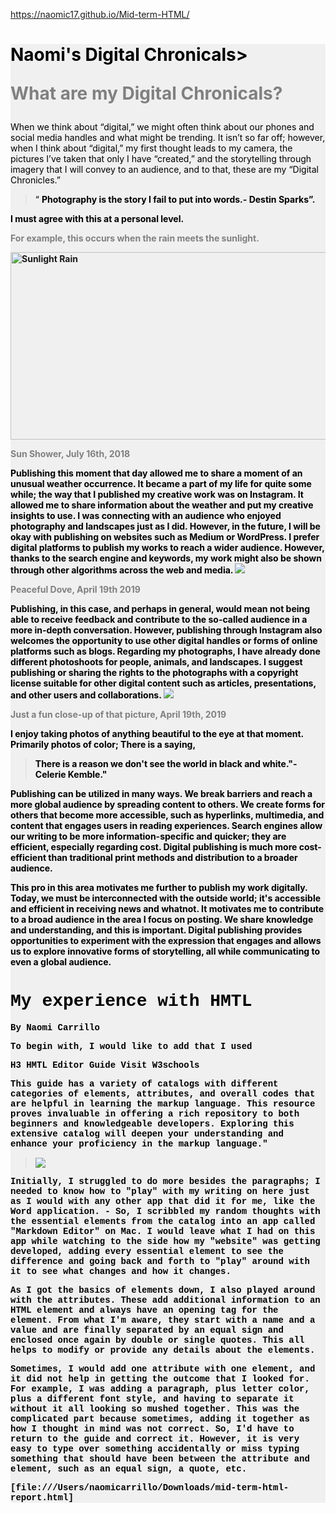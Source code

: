 https://naomic17.github.io/Mid-term-HTML/

<!DOCTYPE html>
<div style= "background-color: #f0f0f0;"

 <html> <h1 style= "color: pink;"> <title> Naomi's Digital Chronicles</title>
 
<p style= "color: black">Naomi's Digital Chronicals> 

<p style= "color: Gray"<h1> What are my Digital Chronicals?

</h2> <p style= "color: black">When we think about “digital,” we might often think about our phones and social media handles and what might be trending. It isn’t so far off; however, when I think about “digital,” my first thought leads to my camera, the pictures I’ve taken that only I have “created,” and the storytelling through imagery that I will convey to an audience, and to that, these are my “Digital Chronicles.”

</blockquote> <blockquote cite <p style="color:black">“ <strong> Photography is the story I fail to put into words.- Destin Sparks”.</p> </blockquote> 

<p style= "color: black"> I must agree with this at a personal level.

<p style= "color: Gray">For example, this occurs when the rain meets the sunlight.</p> <img src="https://miro.medium.com/v2/resize:fit:1400/format:webp/1*1U9rqJd3TAwST3AqMoY75A.jpeg" alt="Sunlight Rain" width="600" height="300"> <p style= "color: Black"> 
<p style= "color: Gray">Sun Shower, July 16th, 2018

<p style="font-family: Times New Roman"> <p style="color: black">Publishing this moment that day allowed me to share a moment of an unusual weather occurrence. It became a part of my life for quite some while; the way that I published my creative work was on Instagram. It allowed me to share information about the weather and put my creative insights to use. I was connecting with an audience who enjoyed photography and landscapes just as I did. However, in the future, I will be okay with publishing on websites such as Medium or WordPress. I prefer digital platforms to publish my works to reach a wider audience. However, thanks to the search engine and keywords, my work might also be shown through other algorithms across the web and media.

<img src="https://cdn-images-1.medium.com/v2/resize:fit:1600/1*46aK6_fCOlEkxckFj41Flw.jpeg">
<p style= "color: Gray">Peaceful Dove, April 19th 2019

<p style="color: Black">Publishing, in this case, and perhaps in general, would mean not being able to receive feedback and contribute to the so-called audience in a more in-depth conversation. However, publishing through Instagram also welcomes the opportunity to use other digital handles or forms of online platforms such as blogs. Regarding my photographs, I have already done different photoshoots for people, animals, and landscapes. I suggest publishing or sharing the rights to the photographs with a copyright license suitable for other digital content such as articles, presentations, and other users and collaborations.

<img src="https://cdn-images-1.medium.com/v2/resize:fit:1600/1*YoYcFgeT76y-TJ2MIFOEvA.jpeg">
<p style= "color: Gray">Just a fun close-up of that picture, April 19th, 2019

<p style="color: Black">I enjoy taking photos of anything beautiful to the eye at that moment. Primarily photos of color; There is a saying,

</blockquote> <blockquote cite <p style="color:black" <strong> There is a reason we don't see the world in black and white."-Celerie Kemble." </blockquote>

<p style= "color: black"> Publishing can be utilized in many ways. We break barriers and reach a more global audience by spreading content to others. We create forms for others that become more accessible, such as hyperlinks, multimedia, and content that engages users in reading experiences. Search engines allow our writing to be more information-specific and quicker; they are efficient, especially regarding cost. Digital publishing is much more cost-efficient than traditional print methods and distribution to a broader audience.

<p style= "color: black">This pro in this area motivates me further to publish my work digitally. Today, we must be interconnected with the outside world; it's accessible and efficient in receiving news and whatnot.  It motivates me to contribute to a broad audience in the area I focus on posting. We share knowledge and understanding, and this is important. Digital publishing provides opportunities to experiment with the expression that engages and allows us to explore innovative forms of storytelling, all while communicating to even a global audience.

<!DOCTYPE html>

<H1 style= "color: black;font-family: Courier New;"> My experience with HMTL</h1>

<p style= "color:black;font-family:Courier New;"> By Naomi Carrillo

<div style="color: black; font-family: Courier New;"> To begin with, I would like to add that I used <p> H3 HMTL Editor Guide 
<ahref="https://www.w3schools.com/tags/tag_body.asp"
target="https://www.w3schools.com/tags/tag_body.asp">Visit W3schools</a>

<div style="color: black; font-family: Courier New;"> This guide has a variety of catalogs with different categories of elements, attributes, and overall codes that are helpful in learning the markup language. This resource proves invaluable in offering a rich repository to both beginners and knowledgeable developers. Exploring this extensive catalog will deepen your understanding and enhance your proficiency in the markup language."
<blockquote>

<img src="https://yt3.googleusercontent.com/dW6to0x5Crmeh7yi-YPLcQRqVrBtx2BSh8eoKTJbE8NbjloQ0sqlmdszIlxokJU_97-ndOt_=s176-c-k-c0x00ffffff-no-rj">
</blockquote>
<div style="color: black; font-family: Courier New;"> Initially, I struggled to do more besides the paragraphs; I needed to know how to "play" with my writing on here just as I would with any other app that did it for me, like the Word application. 
- So, I scribbled my random thoughts with the essential elements from the catalog into an app called "Markdown Editor" on Mac. I would leave what I had on this app while watching to the side how my "website" was getting developed, adding every essential element to see the difference and going back and forth to "play" around with it to see what changes and how it changes. 

<p><div style="color: black; font-family: Courier New;"> As I got the basics of elements down, I also played around with the attributes. These add additional information to an HTML element and always have an opening tag for the element. From what I'm aware, they start with a name and a value and are finally separated by an equal sign and enclosed once again by double or single quotes. This all helps to modify or provide any details about the elements. 

<p> <div style="color: black; font-family: Courier New;"> Sometimes, I would add one attribute with one element, and it did not help in getting the outcome that I looked for. For example, I was adding a paragraph, plus letter color, plus a different font style, and having to separate it without it all looking so mushed together. This was the complicated part because sometimes, adding it together as how I thought in mind was not correct. So, I'd have to return to the guide and correct it. However, it is very easy to type over something accidentally or miss typing something that should have been between the attribute and element, such as an equal sign, a quote, etc. 

[file:///Users/naomicarrillo/Downloads/mid-term-html-report.html]
